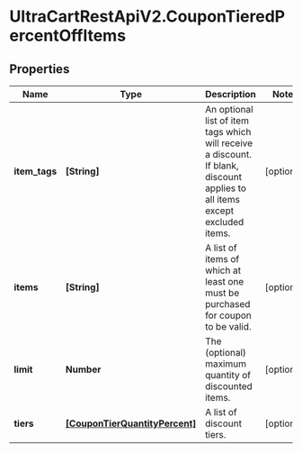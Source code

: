 # UltraCartRestApiV2.CouponTieredPercentOffItems

## Properties

Name | Type | Description | Notes
------------ | ------------- | ------------- | -------------
**item_tags** | **[String]** | An optional list of item tags which will receive a discount.  If blank, discount applies to all items except excluded items. | [optional] 
**items** | **[String]** | A list of items of which at least one must be purchased for coupon to be valid. | [optional] 
**limit** | **Number** | The (optional) maximum quantity of discounted items. | [optional] 
**tiers** | [**[CouponTierQuantityPercent]**](CouponTierQuantityPercent.md) | A list of discount tiers. | [optional] 


